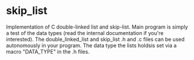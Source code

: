 skip_list
=========

Implementation of C double-linked list and skip-list. Main program is simply a test of the data types (read the internal documentation if you're interested).  The double_linked_list and skip_list .h and .c files can be used autonomously in your program. The data type the lists holdsis set via a macro "DATA_TYPE" in the .h files.